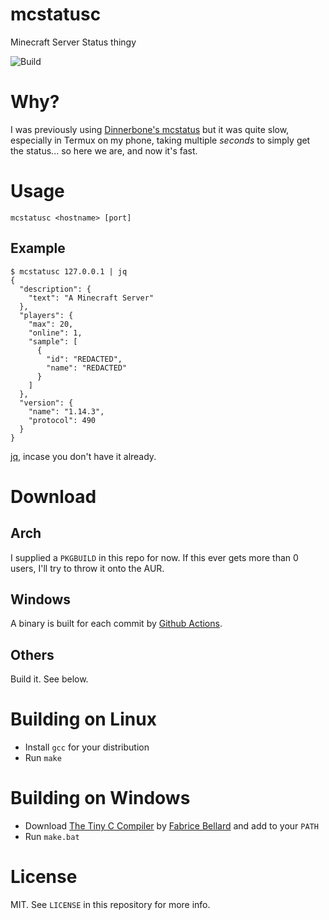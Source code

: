 # mcstatusc
Minecraft Server Status thingy

![Build](https://github.com/JerwuQu/mcstatusc/workflows/Build/badge.svg?branch=master)

# Why?
I was previously using [Dinnerbone's mcstatus](https://github.com/dinnerbone/mcstatus) but it was quite slow, especially in Termux on my phone, taking multiple *seconds* to simply get the status... so here we are, and now it's fast.

# Usage
`mcstatusc <hostname> [port]`

## Example
```
$ mcstatusc 127.0.0.1 | jq
{
  "description": {
    "text": "A Minecraft Server"
  },
  "players": {
    "max": 20,
    "online": 1,
    "sample": [
      {
        "id": "REDACTED",
        "name": "REDACTED"
      }
    ]
  },
  "version": {
    "name": "1.14.3",
    "protocol": 490
  }
}
```
[jq](https://github.com/stedolan/jq), incase you don't have it already.

# Download
## Arch
I supplied a `PKGBUILD` in this repo for now. If this ever gets more than 0 users, I'll try to throw it onto the AUR.

## Windows
A binary is built for each commit by [Github Actions](https://github.com/JerwuQu/mcstatusc/actions?query=is%3Asuccess+branch%3Amaster).

## Others
Build it. See below.

# Building on Linux
- Install `gcc` for your distribution
- Run `make`

# Building on Windows
- Download [The Tiny C Compiler](https://bellard.org/tcc/) by [Fabrice Bellard](https://bellard.org/) and add to your `PATH`
- Run `make.bat`

# License
MIT. See `LICENSE` in this repository for more info.
